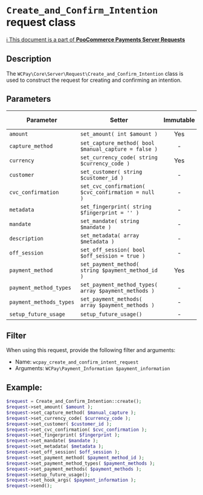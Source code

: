# `Create_and_Confirm_Intention` request class

[ℹ️ This document is a part of __PooCommerce Payments Server Requests__](../README.md)

## Description

The `WCPay\Core\Server\Request\Create_and_Confirm_Intention` class is used to construct the request for creating and confirming an intention.

## Parameters


| Parameter               | Setter                                               | Immutable | Required | Default value |
|-------------------------|------------------------------------------------------|:---------:|:--------:|:-------------:|
| `amount`                | `set_amount( int $amount )`                          |    Yes    |   Yes    |       -       |
| `capture_method`        | `set_capture_method( bool $manual_capture = false )` |     -     |    -     | `'automatic'` |
| `currency`              | `set_currency_code( string $currency_code )`         |    Yes    |   Yes    |       -       |
| `customer`              | `set_customer( string $customer_id )`                |     -     |   Yes    |       -       |
| `cvc_confirmation`      | `set_cvc_confirmation( $cvc_confirmation = null )`   |     -     |    -     |       -       |
| `metadata`              | `set_fingerprint( string $fingerprint = '' )`        |     -     |   Yes    |       -       |
| `mandate`               | `set_mandate( string $mandate )`                     |     -     |    -     |       -       |
| `description`           | `set_metadata( array $metadata )`                    |     -     |    -     |       -       |
| `off_session`           | `set_off_session( bool $off_session = true )`        |     -     |    -     |       -       |
| `payment_method`        | `set_payment_method( string $payment_method_id )`    |    Yes    |   Yes    |       -       |
| `payment_method_types`  | `set_payment_method_types( array $payment_methods )` |     -     |    -     |       -       |
| `payment_methods_types` | `set_payment_methods( array $payment_methods )`      |     -     |    -     |       -       |
| `setup_future_usage`    | `setup_future_usage()`                               |     -     |    -     |       -       |


## Filter

When using this request, provide the following filter and arguments:

- Name: `wcpay_create_and_confirm_intent_request`
- Arguments: `WCPay\Payment_Information $payment_information`

## Example:

```php
$request = Create_and_Confirm_Intention::create();
$request->set_amount( $amount );
$request->set_capture_method( $manual_capture );
$request->set_currency_code( $currency_code );
$request->set_customer( $customer_id );
$request->set_cvc_confirmation( $cvc_confirmation );
$request->set_fingerprint( $fingerprint );
$request->set_mandate( $mandate );
$request->set_metadata( $metadata );
$request->set_off_session( $off_session );
$request->set_payment_method( $payment_method_id );
$request->set_payment_method_types( $payment_methods );
$request->set_payment_methods( $payment_methods );
$request->setup_future_usage();
$request->set_hook_args( $payment_information );
$request->send();
```
